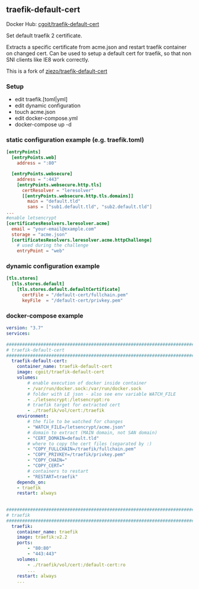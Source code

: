 ## traefik-default-cert

Docker Hub: [cgoit/traefik-default-cert](https://hub.docker.com/r/cgoit/traefik-default-cert/)

Set default traefik 2 certificate.

Extracts a specific certificate from acme.json and restart traefik container on changed cert. Can be used to setup a default cert for traefik, so that non SNI clients like IE8 work correctly.

This is a fork of [ziezo/traefik-default-cert](https://github.com/ziezo/traefik-default-cert)

### Setup

- edit traefik.[toml|yml]
- edit dynamic configuration
- touch acme.json
- edit docker-compose.yml
- docker-compose up -d

### static configuration example (e.g. traefik.toml)

```toml
[entryPoints]
  [entryPoints.web]
    address = ":80"

  [entryPoints.websecure]
    address = ":443"  
    [entryPoints.websecure.http.tls]
      certResolver = "leresolver"
      [[entryPoints.websecure.http.tls.domains]]
        main = "default.tld"
        sans = ["sub1.default.tld", "sub2.default.tld"]
...
#enable letsencrypt  
[certificatesResolvers.leresolver.acme]
  email = "your-email@example.com"
  storage = "acme.json"
  [certificatesResolvers.leresolver.acme.httpChallenge]
    # used during the challenge
    entryPoint = "web"
```

### dynamic configuration example
```toml
[tls.stores]
  [tls.stores.default]
    [tls.stores.default.defaultCertificate]
      certFile = "/default-cert/fullchain.pem"
      keyFile  = "/default-cert/privkey.pem"
```

### docker-compose example

```yaml
version: "3.7"  
services:  
  
###################################################################################  
# traefik-default-cert  
###################################################################################  
  traefik-default-cert:
    container_name: traefik-default-cert
    image: cgoit/traefik-default-cert
    volumes:
        # enable execution of docker inside container
        - /var/run/docker.sock:/var/run/docker.sock
        # folder with LE json - also see env variable WATCH_FILE
        - ./letsencrypt:/letsencrypt:ro
        # traefik target for extracted cert
        - ./traefik/vol/cert:/traefik
    environment:
        # the file to be watched for changes
        - "WATCH_FILE=/letsencrypt/acme.json"
        # domain to extract (MAIN domain, not SAN domain)
        - "CERT_DOMAIN=default.tld"
        # where to copy the cert files (separated by :)
        - "COPY_FULLCHAIN=/traefik/fullchain.pem"
        - "COPY_PRIVKEY=/traefik/privkey.pem"
        - "COPY_CHAIN="
        - "COPY_CERT="
        # containers to restart
        - "RESTART=traefik"
    depends_on:
    - traefik
    restart: always
  
  
###################################################################################  
# traefik  
###################################################################################  
  traefik:  
    container_name: traefik  
    image: traefik:v2.2 
    ports:  
        - "80:80"  
        - "443:443"
    volumes:
        - ./traefik/vol/cert:/default-cert:ro
        ...
    restart: always
    ...
```
